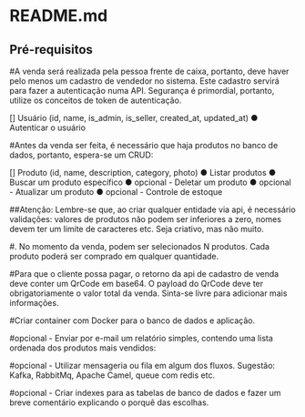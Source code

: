 # README.md

## Pré-requisitos

#A venda será realizada pela pessoa frente de caixa, portanto, deve haver pelo
menos um cadastro de vendedor no sistema. Este cadastro servirá para fazer a
autenticação numa API.
Segurança é primordial, portanto, utilize os conceitos de token de autenticação.

[] Usuário (id, name, is_admin, is_seller, created_at, updated_at)
● Autenticar o usuário

#Antes da venda ser feita, é necessário que haja produtos no banco de dados,
portanto, espera-se um CRUD:

[] Produto (id, name, description, category, photo)
● Listar produtos
● Buscar um produto específico
● opcional - Deletar um produto
● opcional - Atualizar um produto
● opcional - Controle de estoque

##Atenção: Lembre-se que, ao criar qualquer entidade via api, é necessário validações:
valores de produtos não podem ser inferiores a zero, nomes devem ter um limite de
caracteres etc. Seja criativo, mas não muito.

#. No momento da venda, podem ser selecionados N produtos. Cada produto poderá
ser comprado em qualquer quantidade.

#Para que o cliente possa pagar, o retorno da api de cadastro de venda deve conter
um QrCode em base64. O payload do QrCode deve ter obrigatoriamente o valor total da
venda. Sinta-se livre para adicionar mais informações.

#Criar container com Docker para o banco de dados e aplicação.

#opcional - Enviar por e-mail um relatório simples, contendo uma lista ordenada dos
produtos mais vendidos:

#opcional - Utilizar mensageria ou fila em algum dos fluxos. Sugestão: Kafka,
RabbitMq, Apache Camel, queue com redis etc.

#opcional - Criar indexes para as tabelas de banco de dados e fazer um breve
comentário explicando o porquê das escolhas.
